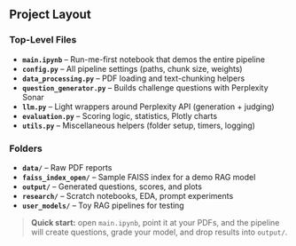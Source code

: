 ## Project Layout

### Top-Level Files

* **`main.ipynb`** – Run-me-first notebook that demos the entire pipeline
* **`config.py`** – All pipeline settings (paths, chunk size, weights)
* **`data_processing.py`** – PDF loading and text-chunking helpers
* **`question_generator.py`** – Builds challenge questions with Perplexity Sonar
* **`llm.py`** – Light wrappers around Perplexity API (generation + judging)
* **`evaluation.py`** – Scoring logic, statistics, Plotly charts
* **`utils.py`** – Miscellaneous helpers (folder setup, timers, logging)

### Folders

* **`data/`** – Raw PDF reports
* **`faiss_index_open/`** – Sample FAISS index for a demo RAG model
* **`output/`** – Generated questions, scores, and plots
* **`research/`** – Scratch notebooks, EDA, prompt experiments
* **`user_models/`** – Toy RAG pipelines for testing

> **Quick start:** open `main.ipynb`, point it at your PDFs, and the pipeline will create questions, grade your model, and drop results into `output/`.
